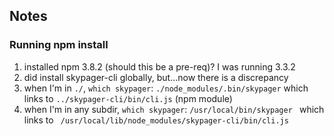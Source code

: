## Notes ##

### Running npm install ###

1. installed npm 3.8.2 (should this be a pre-req)? I was running 3.3.2
2. did install skypager-cli globally, but...now there is a discrepancy
  1. when I'm in `./`, `which skypager`:
    `./node_modules/.bin/skypager`
    which links to `../skypager-cli/bin/cli.js` (npm module)
  2. when I'm in any subdir, `which skypager`:
    `/usr/local/bin/skypager `
    which links to ` /usr/local/lib/node_modules/skypager-cli/bin/cli.js`

